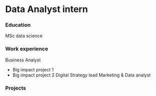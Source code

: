 # Data Analyst intern

### Education
MSc data science

### Work experience
Business Analyst 
- Big impact project 1
- Big impact project 2
Digital Strategy lead
Marketing & Data analyst

### Projects 
